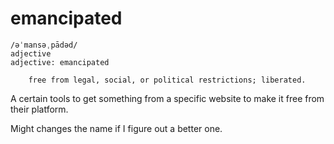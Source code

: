 # emancipated

```
/əˈmansəˌpādəd/
adjective
adjective: emancipated

    free from legal, social, or political restrictions; liberated.
```

A certain tools to get something from a specific website to make it free from their platform.

Might changes the name if I figure out a better one.
